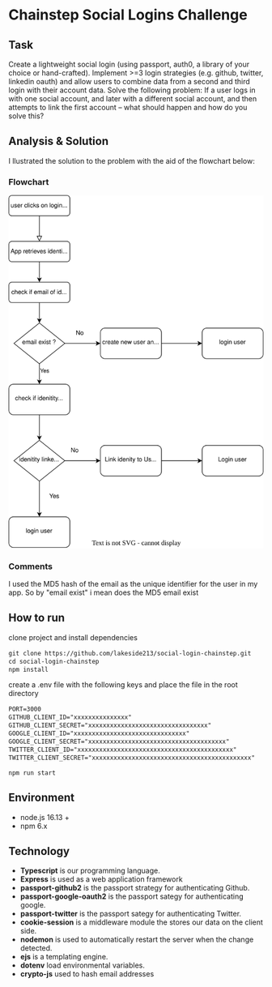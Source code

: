 # Chainstep Social Logins Challenge

## Task

Create a lightweight social login (using passport, auth0, a library of your choice or hand-crafted). Implement >=3 login strategies (e.g. github, twitter, linkedin oauth) and allow users to combine data from a second and third login with their account data. Solve the following problem: If a user logs in with one social account, and later with a different social account, and then attempts to link the first account – what should happen and how do you solve this?

## Analysis & Solution

I llustrated the solution to the problem with the aid of the flowchart below:

### Flowchart

![App flow](./app-flow.svg)

### Comments

I used the MD5 hash of the email as the unique identifier for the user in my app. So by "email exist" i mean does the MD5 email exist

## How to run

clone project and install dependencies

```
git clone https://github.com/lakeside213/social-login-chainstep.git
cd social-login-chainstep
npm install
```

create a .env file with the following keys and place the file in the root directory

```
PORT=3000
GITHUB_CLIENT_ID="xxxxxxxxxxxxxxx"
GITHUB_CLIENT_SECRET="xxxxxxxxxxxxxxxxxxxxxxxxxxxxxxxxx"
GOOGLE_CLIENT_ID="xxxxxxxxxxxxxxxxxxxxxxxxxxxxxxx"
GOOGLE_CLIENT_SECRET="xxxxxxxxxxxxxxxxxxxxxxxxxxxxxxxxxxxxxx"
TWITTER_CLIENT_ID="xxxxxxxxxxxxxxxxxxxxxxxxxxxxxxxxxxxxxxxxxxx"
TWITTER_CLIENT_SECRET="xxxxxxxxxxxxxxxxxxxxxxxxxxxxxxxxxxxxxxxxxxxx"
```

```
npm run start
```

## Environment

- node.js 16.13 +
- npm 6.x

## Technology

- **Typescript** is our programming language.
- **Express** is used as a web application framework
- **passport-github2** is the passport strategy for authenticating Github.
- **passport-google-oauth2** is the passport sategy for authenticating google.
- **passport-twitter** is the passport sategy for authenticating Twitter.
- **cookie-session** is a middleware module the stores our data on the client side.
- **nodemon** is used to automatically restart the server when the change detected.
- **ejs** is a templating engine.
- **dotenv** load environmental variables.
- **crypto-js** used to hash email addresses
